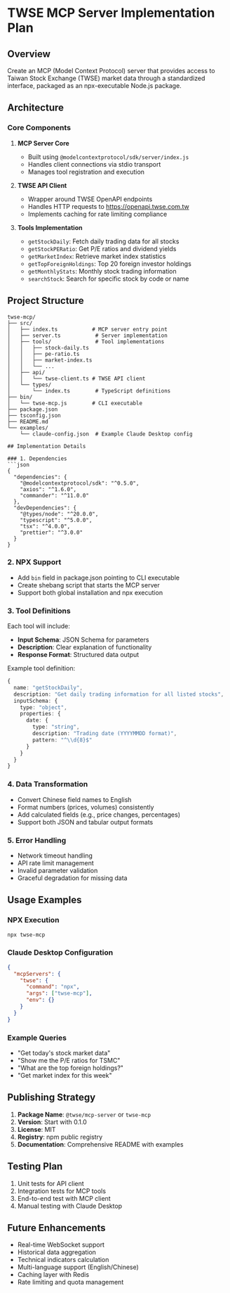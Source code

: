 # TWSE MCP Server Implementation Plan

## Overview
Create an MCP (Model Context Protocol) server that provides access to Taiwan Stock Exchange (TWSE) market data through a standardized interface, packaged as an npx-executable Node.js package.

## Architecture

### Core Components

1. **MCP Server Core**
   - Built using `@modelcontextprotocol/sdk/server/index.js`
   - Handles client connections via stdio transport
   - Manages tool registration and execution

2. **TWSE API Client**
   - Wrapper around TWSE OpenAPI endpoints
   - Handles HTTP requests to https://openapi.twse.com.tw
   - Implements caching for rate limiting compliance

3. **Tools Implementation**
   - `getStockDaily`: Fetch daily trading data for all stocks
   - `getStockPERatio`: Get P/E ratios and dividend yields
   - `getMarketIndex`: Retrieve market index statistics
   - `getTopForeignHoldings`: Top 20 foreign investor holdings
   - `getMonthlyStats`: Monthly stock trading information
   - `searchStock`: Search for specific stock by code or name

## Project Structure

```
twse-mcp/
├── src/
│   ├── index.ts           # MCP server entry point
│   ├── server.ts           # Server implementation
│   ├── tools/              # Tool implementations
│   │   ├── stock-daily.ts
│   │   ├── pe-ratio.ts
│   │   ├── market-index.ts
│   │   └── ...
│   ├── api/
│   │   └── twse-client.ts # TWSE API client
│   └── types/
│       └── index.ts        # TypeScript definitions
├── bin/
│   └── twse-mcp.js        # CLI executable
├── package.json
├── tsconfig.json
├── README.md
└── examples/
    └── claude-config.json  # Example Claude Desktop config

## Implementation Details

### 1. Dependencies
```json
{
  "dependencies": {
    "@modelcontextprotocol/sdk": "^0.5.0",
    "axios": "^1.6.0",
    "commander": "^11.0.0"
  },
  "devDependencies": {
    "@types/node": "^20.0.0",
    "typescript": "^5.0.0",
    "tsx": "^4.0.0",
    "prettier": "^3.0.0"
  }
}
```

### 2. NPX Support
- Add `bin` field in package.json pointing to CLI executable
- Create shebang script that starts the MCP server
- Support both global installation and npx execution

### 3. Tool Definitions

Each tool will include:
- **Input Schema**: JSON Schema for parameters
- **Description**: Clear explanation of functionality
- **Response Format**: Structured data output

Example tool definition:
```typescript
{
  name: "getStockDaily",
  description: "Get daily trading information for all listed stocks",
  inputSchema: {
    type: "object",
    properties: {
      date: {
        type: "string",
        description: "Trading date (YYYYMMDD format)",
        pattern: "^\\d{8}$"
      }
    }
  }
}
```

### 4. Data Transformation

- Convert Chinese field names to English
- Format numbers (prices, volumes) consistently
- Add calculated fields (e.g., price changes, percentages)
- Support both JSON and tabular output formats

### 5. Error Handling

- Network timeout handling
- API rate limit management
- Invalid parameter validation
- Graceful degradation for missing data

## Usage Examples

### NPX Execution
```bash
npx twse-mcp
```

### Claude Desktop Configuration
```json
{
  "mcpServers": {
    "twse": {
      "command": "npx",
      "args": ["twse-mcp"],
      "env": {}
    }
  }
}
```

### Example Queries
- "Get today's stock market data"
- "Show me the P/E ratios for TSMC"
- "What are the top foreign holdings?"
- "Get market index for this week"

## Publishing Strategy

1. **Package Name**: `@twse/mcp-server` or `twse-mcp`
2. **Version**: Start with 0.1.0
3. **License**: MIT
4. **Registry**: npm public registry
5. **Documentation**: Comprehensive README with examples

## Testing Plan

1. Unit tests for API client
2. Integration tests for MCP tools
3. End-to-end test with MCP client
4. Manual testing with Claude Desktop

## Future Enhancements

- Real-time WebSocket support
- Historical data aggregation
- Technical indicators calculation
- Multi-language support (English/Chinese)
- Caching layer with Redis
- Rate limiting and quota management